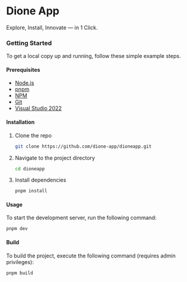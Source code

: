 # Dione App
Explore, Install, Innovate — in 1 Click.


### Getting Started
To get a local copy up and running, follow these simple example steps.

#### Prerequisites
- [Node.js](https://nodejs.org/en/download/)
- [pnpm](https://pnpm.io/installation)
- [NPM](https://www.npmjs.com/get-npm)
- [Git](https://git-scm.com/downloads)
- [Visual Studio 2022](https://visualstudio.microsoft.com/downloads/) 

#### Installation
1. Clone the repo
   ```sh
   git clone https://github.com/dione-app/dioneapp.git
   ```
2. Navigate to the project directory
   ```sh
   cd dioneapp
   ```
3. Install dependencies
   ```sh
   pnpm install
   ```

#### Usage
To start the development server, run the following command:
   ```sh
   pnpm dev
   ```

#### Build
To build the project, execute the following command (requires admin privileges):
   ```sh
   pnpm build
   ```